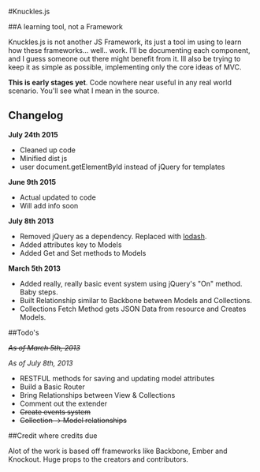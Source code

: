 

#Knuckles.js

##A learning tool, not a Framework

Knuckles.js is not another JS Framework, its just a tool im using to learn how these frameworks... well.. work. I'll be documenting each component, and I guess someone out there might benefit from it. Ill also be trying to keep it as simple as possible, implementing only the core ideas of MVC.

**This is early stages yet**. Code nowhere near useful in any real world scenario. You'll see what I mean in the source.



## Changelog

**July 24th 2015**

- Cleaned up code
- Minified dist js
- user document.getElementById instead of jQuery for templates

**June 9th 2015**

- Actual updated to code
- Will add info soon


**July 8th 2013**

- Removed jQuery as a dependency. Replaced with [lodash](http://lodash.com/).
- Added attributes key to Models
- Added Get and Set methods to Models 


**March 5th 2013**

- Added really, really basic event system using jQuery's "On" method. Baby steps.
- Built Relationship similar to Backbone between Models and Collections.
- Collections Fetch Method gets JSON Data from resource and Creates Models.


##Todo's

~~*As of March 5th, 2013*~~

*As of July 8th, 2013*

- RESTFUL methods for saving and updating model attributes
- Build a Basic Router
- Bring Relationships between View & Collections
- Comment out the extender 
- ~~Create events system~~
- ~~Collection -> Model relationships~~



##Credit where credits due

Alot of the work is based off frameworks like Backbone, Ember and Knockout. Huge props to the creators and contributors.